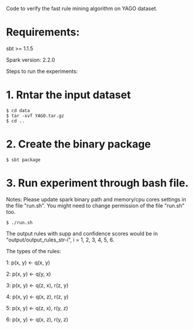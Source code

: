 Code to verify the fast rule mining algorithm on YAGO dataset.

# Requirements:
sbt >= 1.1.5

Spark version: 2.2.0

Steps to run the experiments:

# 1. Rntar the input dataset

```console
$ cd data
$ tar -xvf YAGO.tar.gz
$ cd ..
```
# 2. Create the binary package
```console
$ sbt package
```

# 3. Run experiment through bash file.
Notes:
Please update spark binary path and memory/cpu cores settings in the file "run.sh".
You might need to change permission of the file "run.sh" too. 

```console
$ ./run.sh
```

The output rules with supp and confidence scores would be in "output/output_rules_str-i", i = 1, 2, 3, 4, 5, 6.

The types of the rules:

1: p(x, y) <- q(x, y)

2: p(x, y) <- q(y, x)

3: p(x, y) <- q(z, x), r(z, y)

4: p(x, y) <- q(x, z), r(z, y)

5: p(x, y) <- q(z, x), r(y, z)

6: p(x, y) <- q(x, z), r(y, z)
